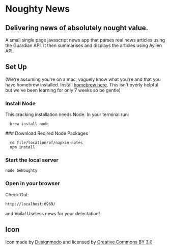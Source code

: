 # Noughty News
## Delivering news of absolutely nought value.
A small single page javascript news app that parses real news articles using the Guardian API.
It then summarises and displays the articles using Aylien API.


## Set Up
(We're assuming you're on a mac, vaguely know what you're and that you have homebrew installed. Install [homebrew here](https://brew.sh/). This isn't overly helpful but we've been learning for only 7 weeks so be gentle)

### Install Node

This cracking installation needs Node.
In your terminal run:
```
  brew install node
```

### Download Reqired Node Packages
```
  cd file/location/of/napkin-notes
  npm install
```

### Start the local server
```
node beNoughty
```
### Open in your browser
Check Out:
```
http://localhost:6969/
```
and Voila! Useless news for your delectation!

## Icon
Icon made by [Designmodo](http://www.flaticon.com/authors/designmodo)
and licensed by [Creative Commons BY 3.0](http://creativecommons.org/licenses/by/3.0/)
